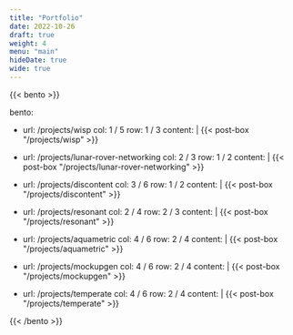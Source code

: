 ```yaml
---
title: "Portfolio"
date: 2022-10-26
draft: true
weight: 4
menu: "main"
hideDate: true
wide: true
---
```


{{< bento >}}

bento:
  - url: /projects/wisp
    col: 1 / 5
    row: 1 / 3
    content: |
      {{< post-box "/projects/wisp" >}}

  - url: /projects/lunar-rover-networking
    col: 2 / 3
    row: 1 / 2
    content: |
      {{< post-box "/projects/lunar-rover-networking" >}}

  - url: /projects/discontent
    col: 3 / 6
    row: 1 / 2
    content: |
      {{< post-box "/projects/discontent" >}}

  - url: /projects/resonant
    col: 2 / 4
    row: 2 / 3
    content: |
      {{< post-box "/projects/resonant" >}}

  - url: /projects/aquametric
    col: 4 / 6
    row: 2 / 4
    content: |
      {{< post-box "/projects/aquametric" >}}
  
  - url: /projects/mockupgen
    col: 4 / 6
    row: 2 / 4
    content: |
      {{< post-box "/projects/mockupgen" >}}
    
  - url: /projects/temperate
    col: 4 / 6
    row: 2 / 4
    content: |
      {{< post-box "/projects/temperate" >}}
    


{{< /bento >}}